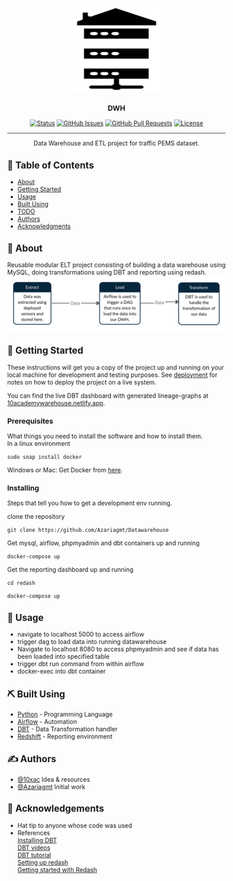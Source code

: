 <p align="center">
  <a href="" rel="noopener">
 <img width=200px height=200px src="./static/Logo.png" alt="Project logo"></a>
</p>

<h3 align="center">DWH</h3>

<div align="center">

[![Status](https://img.shields.io/badge/status-active-success.svg)]()
[![GitHub Issues](https://img.shields.io/github/issues/kylelobo/The-Documentation-Compendium.svg)](https://github.com/kylelobo/The-Documentation-Compendium/issues)
[![GitHub Pull Requests](https://img.shields.io/github/issues-pr/kylelobo/The-Documentation-Compendium.svg)](https://github.com/kylelobo/The-Documentation-Compendium/pulls)
[![License](https://img.shields.io/badge/license-MIT-blue.svg)](/LICENSE)

</div>

---

<p align="center"> Data Warehouse and ETL project for traffic PEMS dataset.
    <br> 
</p>

## 📝 Table of Contents

- [About](#about)
- [Getting Started](#getting_started)
- [Usage](#usage)
- [Built Using](#built_using)
- [TODO](./TODO.md)
- [Authors](#authors)
- [Acknowledgments](#acknowledgement)

## 🧐 About <a name = "about"></a>

Reusable modular ELT project consisting of building a data warehouse using MySQL, doing transformations using DBT and reporting using redash.
![ELT diagram](./static/ELT.png)

## 🏁 Getting Started <a name = "getting_started"></a>

These instructions will get you a copy of the project up and running on your local machine for development and testing purposes. See [deployment](#deployment) for notes on how to deploy the project on a live system.

You can find the live DBT dashboard with generated lineage-graphs at [10academywarehouse.netlify.app](https://10academywarehouse.netlify.app/#!/overview).

### Prerequisites

What things you need to install the software and how to install them.
<br>
In a linux environment
```
sudo snap install docker
```
Windows or Mac: Get Docker from [here](https://docs.docker.com/get-docker/).

### Installing

Steps that tell you how to get a development env running.

clone the repository
```
git clone https://github.com/Azariagmt/Datawarehouse
```
Get mysql, airflow, phpmyadmin and dbt containers up and running
```
docker-compose up
```
Get the reporting dashboard up and running
```
cd redash
```
```
docker-compose up
```


<!-- 

  cd data
  dvc pull

And repeat

```
until finished
```

End with an example of getting some data out of the system or using it for a little demo.

## 🔧 Running the tests <a name = "tests"></a>

Explain how to run the automated tests for this system.

### Break down into end to end tests

Explain what these tests test and why

```
Give an example
```

### And coding style tests

Explain what these tests test and why

```
Give an example
``` -->

## 🎈 Usage <a name="usage"></a>

* navigate to localhost 5000 to access airflow
* trigger dag to load data into running datawarehouse
* Navigate to localhost 8080 to access phpmyadmin and see if data has been loaded into specified table
* trigger dbt run command from within airflow
* docker-exec into dbt container


## ⛏️ Built Using <a name = "built_using"></a>

- [Python](https://www.python.org/) - Programming Language
- [Airflow](https://airflow.apache.org/) - Automation
- [DBT](https://www.getdbt.com/) - Data Transformation handler
- [Redshift](https://redash.io/) - Reporting environment

## ✍️ Authors <a name = "authors"></a>
- [@10xac](https://github.com/10xac) Idea & resources
- [@Azariagmt](https://github.com/Azariagmt) Initial work

## 🎉 Acknowledgements <a name = "acknowledgement"></a>

- Hat tip to anyone whose code was used
- References  
[Installing DBT](https://docs.getdbt.com/dbt-cli/installation/#pip)  
[DBT videos](https://www.youtube.com/playlist?list=PLy4OcwImJzBLJzLYxpxaPUmCWp8j1esvT)  
[DBT tutorial](https://www.startdataengineering.com/post/dbt-data-build-tool-tutorial/)  
[Setting up redash](https://medium.com/@ikishan/creating-a-new-age-dashboard-with-self-hosted-open-source-redash-41e91434390)  
[Getting started with Redash](https://www.youtube.com/watch?v=Yn3_QDk2qQM&t=10s)  
